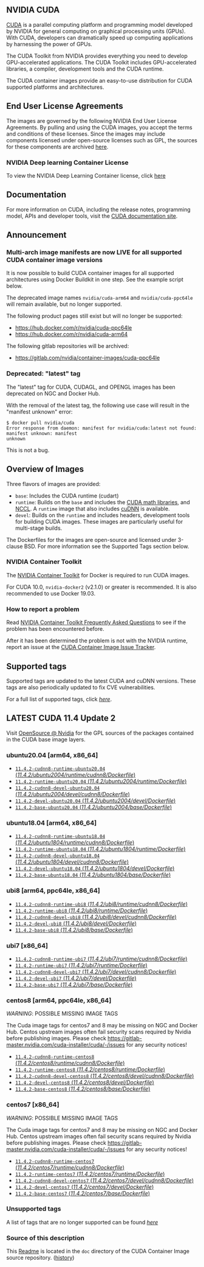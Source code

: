 ## NVIDIA CUDA

[CUDA](https://developer.nvidia.com/cuda-zone) is a parallel computing platform and programming model developed by NVIDIA for general computing on graphical processing units (GPUs). With CUDA, developers can dramatically speed up computing applications by harnessing the power of GPUs.

The CUDA Toolkit from NVIDIA provides everything you need to develop GPU-accelerated applications. The CUDA Toolkit includes GPU-accelerated libraries, a compiler, development tools and the CUDA runtime.

The CUDA container images provide an easy-to-use distribution for CUDA supported platforms and architectures.

## End User License Agreements

The images are governed by the following NVIDIA End User License Agreements. By pulling and using the CUDA images, you accept the terms and conditions of these licenses.
Since the images may include components licensed under open-source licenses such as GPL, the sources for these components are archived [here](https://developer.download.nvidia.com/compute/cuda/opensource/image).

### NVIDIA Deep learning Container License

To view the NVIDIA Deep Learning Container license, click [here](https://developer.nvidia.com/ngc/nvidia-deep-learning-container-license)

## Documentation

For more information on CUDA, including the release notes, programming model, APIs and developer tools, visit the [CUDA documentation site](https://docs.nvidia.com/cuda).

## Announcement

### Multi-arch image manifests are now LIVE for all supported CUDA container image versions

It is now possible to build CUDA container images for all supported architectures using Docker
Buildkit in one step. See the example script below.

The deprecated image names `nvidia/cuda-arm64` and `nvidia/cuda-ppc64le` will remain available, but no longer supported.

The following product pages still exist but will no longer be supported:

* https://hub.docker.com/r/nvidia/cuda-ppc64le
* https://hub.docker.com/r/nvidia/cuda-arm64

The following gitlab repositories will be archived:

* https://gitlab.com/nvidia/container-images/cuda-ppc64le

### Deprecated: "latest" tag

The "latest" tag for CUDA, CUDAGL, and OPENGL images has been deprecated on NGC and Docker Hub.

With the removal of the latest tag, the following use case will result in the "manifest unknown" error:

```
$ docker pull nvidia/cuda
Error response from daemon: manifest for nvidia/cuda:latest not found: manifest unknown: manifest
unknown
```

This is not a bug.

## Overview of Images

Three flavors of images are provided:
- `base`: Includes the CUDA runtime (cudart)
- `runtime`: Builds on the `base` and includes the [CUDA math libraries](https://developer.nvidia.com/gpu-accelerated-libraries), and [NCCL](https://developer.nvidia.com/nccl). A `runtime` image that also includes [cuDNN](https://developer.nvidia.com/cudnn) is available.
- `devel`: Builds on the `runtime` and includes headers, development tools for building CUDA images. These images are particularly useful for multi-stage builds.

The Dockerfiles for the images are open-source and licensed under 3-clause BSD. For more information see the Supported Tags section below.

### NVIDIA Container Toolkit

The [NVIDIA Container Toolkit](https://github.com/NVIDIA/nvidia-docker) for Docker is required to run CUDA images.

For CUDA 10.0, `nvidia-docker2` (v2.1.0) or greater is recommended. It is also recommended to use Docker 19.03.

### How to report a problem

Read [NVIDIA Container Toolkit Frequently Asked Questions](https://github.com/NVIDIA/nvidia-docker/wiki/Frequently-Asked-Questions) to see if the problem has been encountered before.

After it has been determined the problem is not with the NVIDIA runtime, report an issue at the [CUDA Container Image Issue Tracker](https://gitlab.com/nvidia/container-images/cuda/-/issues).

## Supported tags

Supported tags are updated to the latest CUDA and cuDNN versions. These tags are also periodically updated to fix CVE vulnerabilities.

For a full list of supported tags, click [*here*](https://gitlab.com/nvidia/container-images/cuda/blob/master/doc/supported-tags.md).

## LATEST CUDA 11.4 Update 2

Visit [OpenSource @ Nvidia](https://developer.download.nvidia.com/compute/cuda/opensource/image/) for the GPL sources of the packages contained in the CUDA base image layers.

### ubuntu20.04 [arm64, x86_64]

- [`11.4.2-cudnn8-runtime-ubuntu20.04` (*11.4.2/ubuntu2004/runtime/cudnn8/Dockerfile*)](https://gitlab.com/nvidia/container-images/cuda/blob/master/dist/11.4.2/ubuntu2004/runtime/cudnn8/Dockerfile)
- [`11.4.2-runtime-ubuntu20.04` (*11.4.2/ubuntu2004/runtime/Dockerfile*)](https://gitlab.com/nvidia/container-images/cuda/blob/master/dist/11.4.2/ubuntu2004/runtime/Dockerfile)
- [`11.4.2-cudnn8-devel-ubuntu20.04` (*11.4.2/ubuntu2004/devel/cudnn8/Dockerfile*)](https://gitlab.com/nvidia/container-images/cuda/blob/master/dist/11.4.2/ubuntu2004/devel/cudnn8/Dockerfile)
- [`11.4.2-devel-ubuntu20.04` (*11.4.2/ubuntu2004/devel/Dockerfile*)](https://gitlab.com/nvidia/container-images/cuda/blob/master/dist/11.4.2/ubuntu2004/devel/Dockerfile)
- [`11.4.2-base-ubuntu20.04` (*11.4.2/ubuntu2004/base/Dockerfile*)](https://gitlab.com/nvidia/container-images/cuda/blob/master/dist/11.4.2/ubuntu2004/base/Dockerfile)

### ubuntu18.04 [arm64, x86_64]

- [`11.4.2-cudnn8-runtime-ubuntu18.04` (*11.4.2/ubuntu1804/runtime/cudnn8/Dockerfile*)](https://gitlab.com/nvidia/container-images/cuda/blob/master/dist/11.4.2/ubuntu1804/runtime/cudnn8/Dockerfile)
- [`11.4.2-runtime-ubuntu18.04` (*11.4.2/ubuntu1804/runtime/Dockerfile*)](https://gitlab.com/nvidia/container-images/cuda/blob/master/dist/11.4.2/ubuntu1804/runtime/Dockerfile)
- [`11.4.2-cudnn8-devel-ubuntu18.04` (*11.4.2/ubuntu1804/devel/cudnn8/Dockerfile*)](https://gitlab.com/nvidia/container-images/cuda/blob/master/dist/11.4.2/ubuntu1804/devel/cudnn8/Dockerfile)
- [`11.4.2-devel-ubuntu18.04` (*11.4.2/ubuntu1804/devel/Dockerfile*)](https://gitlab.com/nvidia/container-images/cuda/blob/master/dist/11.4.2/ubuntu1804/devel/Dockerfile)
- [`11.4.2-base-ubuntu18.04` (*11.4.2/ubuntu1804/base/Dockerfile*)](https://gitlab.com/nvidia/container-images/cuda/blob/master/dist/11.4.2/ubuntu1804/base/Dockerfile)

### ubi8 [arm64, ppc64le, x86_64]

- [`11.4.2-cudnn8-runtime-ubi8` (*11.4.2/ubi8/runtime/cudnn8/Dockerfile*)](https://gitlab.com/nvidia/container-images/cuda/blob/master/dist/11.4.2/ubi8/runtime/cudnn8/Dockerfile)
- [`11.4.2-runtime-ubi8` (*11.4.2/ubi8/runtime/Dockerfile*)](https://gitlab.com/nvidia/container-images/cuda/blob/master/dist/11.4.2/ubi8/runtime/Dockerfile)
- [`11.4.2-cudnn8-devel-ubi8` (*11.4.2/ubi8/devel/cudnn8/Dockerfile*)](https://gitlab.com/nvidia/container-images/cuda/blob/master/dist/11.4.2/ubi8/devel/cudnn8/Dockerfile)
- [`11.4.2-devel-ubi8` (*11.4.2/ubi8/devel/Dockerfile*)](https://gitlab.com/nvidia/container-images/cuda/blob/master/dist/11.4.2/ubi8/devel/Dockerfile)
- [`11.4.2-base-ubi8` (*11.4.2/ubi8/base/Dockerfile*)](https://gitlab.com/nvidia/container-images/cuda/blob/master/dist/11.4.2/ubi8/base/Dockerfile)

### ubi7 [x86_64]

- [`11.4.2-cudnn8-runtime-ubi7` (*11.4.2/ubi7/runtime/cudnn8/Dockerfile*)](https://gitlab.com/nvidia/container-images/cuda/blob/master/dist/11.4.2/ubi7/runtime/cudnn8/Dockerfile)
- [`11.4.2-runtime-ubi7` (*11.4.2/ubi7/runtime/Dockerfile*)](https://gitlab.com/nvidia/container-images/cuda/blob/master/dist/11.4.2/ubi7/runtime/Dockerfile)
- [`11.4.2-cudnn8-devel-ubi7` (*11.4.2/ubi7/devel/cudnn8/Dockerfile*)](https://gitlab.com/nvidia/container-images/cuda/blob/master/dist/11.4.2/ubi7/devel/cudnn8/Dockerfile)
- [`11.4.2-devel-ubi7` (*11.4.2/ubi7/devel/Dockerfile*)](https://gitlab.com/nvidia/container-images/cuda/blob/master/dist/11.4.2/ubi7/devel/Dockerfile)
- [`11.4.2-base-ubi7` (*11.4.2/ubi7/base/Dockerfile*)](https://gitlab.com/nvidia/container-images/cuda/blob/master/dist/11.4.2/ubi7/base/Dockerfile)

### centos8 [arm64, ppc64le, x86_64]

*WARNING*: POSSIBLE MISSING IMAGE TAGS

The Cuda image tags for centos7 and 8 may be missing on NGC and Docker Hub. Centos upstream images often fail security scans required by Nvidia before publishing images. Please check https://gitlab-master.nvidia.com/cuda-installer/cuda/-/issues for any security notices!

- [`11.4.2-cudnn8-runtime-centos8` (*11.4.2/centos8/runtime/cudnn8/Dockerfile*)](https://gitlab.com/nvidia/container-images/cuda/blob/master/dist/11.4.2/centos8/runtime/cudnn8/Dockerfile)
- [`11.4.2-runtime-centos8` (*11.4.2/centos8/runtime/Dockerfile*)](https://gitlab.com/nvidia/container-images/cuda/blob/master/dist/11.4.2/centos8/runtime/Dockerfile)
- [`11.4.2-cudnn8-devel-centos8` (*11.4.2/centos8/devel/cudnn8/Dockerfile*)](https://gitlab.com/nvidia/container-images/cuda/blob/master/dist/11.4.2/centos8/devel/cudnn8/Dockerfile)
- [`11.4.2-devel-centos8` (*11.4.2/centos8/devel/Dockerfile*)](https://gitlab.com/nvidia/container-images/cuda/blob/master/dist/11.4.2/centos8/devel/Dockerfile)
- [`11.4.2-base-centos8` (*11.4.2/centos8/base/Dockerfile*)](https://gitlab.com/nvidia/container-images/cuda/blob/master/dist/11.4.2/centos8/base/Dockerfile)

### centos7 [x86_64]

*WARNING*: POSSIBLE MISSING IMAGE TAGS

The Cuda image tags for centos7 and 8 may be missing on NGC and Docker Hub. Centos upstream images often fail security scans required by Nvidia before publishing images. Please check https://gitlab-master.nvidia.com/cuda-installer/cuda/-/issues for any security notices!

- [`11.4.2-cudnn8-runtime-centos7` (*11.4.2/centos7/runtime/cudnn8/Dockerfile*)](https://gitlab.com/nvidia/container-images/cuda/blob/master/dist/11.4.2/centos7/runtime/cudnn8/Dockerfile)
- [`11.4.2-runtime-centos7` (*11.4.2/centos7/runtime/Dockerfile*)](https://gitlab.com/nvidia/container-images/cuda/blob/master/dist/11.4.2/centos7/runtime/Dockerfile)
- [`11.4.2-cudnn8-devel-centos7` (*11.4.2/centos7/devel/cudnn8/Dockerfile*)](https://gitlab.com/nvidia/container-images/cuda/blob/master/dist/11.4.2/centos7/devel/cudnn8/Dockerfile)
- [`11.4.2-devel-centos7` (*11.4.2/centos7/devel/Dockerfile*)](https://gitlab.com/nvidia/container-images/cuda/blob/master/dist/11.4.2/centos7/devel/Dockerfile)
- [`11.4.2-base-centos7` (*11.4.2/centos7/base/Dockerfile*)](https://gitlab.com/nvidia/container-images/cuda/blob/master/dist/11.4.2/centos7/base/Dockerfile)

### Unsupported tags

A list of tags that are no longer supported can be found [*here*](https://gitlab.com/nvidia/container-images/cuda/blob/master/doc/unsupported-tags.md)

### Source of this description

This [Readme](https://gitlab.com/nvidia/container-images/cuda/blob/master/doc/README.md) is located in the `doc` directory of the CUDA Container Image source repository. ([history](https://gitlab.com/nvidia/container-images/cuda/commits/master/doc/README.md))
